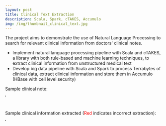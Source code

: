 ```yaml
---
layout: post
title: Clinical Text Extraction
description: Scala, Spark, cTAKES, Accumulo
img: /img/thumbnail_clinical_text.jpg
---
```


The project aims to demonstrate the use of Natural Language Processing to search for relevant clinical information from doctors' clinical notes.
- Implement natural language processing pipeline with Scala and cTAKES, a library with both rule-based and machine learning techniques, to extract clinical information from unstructured medical text
- Develop big data pipeline with Scala and Spark to process Terrabytes of clinical data, extract clinical information and store them in Accumulo (HBase with cell level security)

<div>
    <p>Sample clinical note:<p/>
	<img class="col" src="{{ site.baseurl }}/img/clinical_text.jpg" alt="" title="Clinical Text" border="1"/>
</div>

<br/>
<div>
    <p>Sample clinical information extracted (<span style="color:red;">Red</span> indicates incorrect extraction):<p/>
	<img class="col" src="{{ site.baseurl }}/img/clinical_concep_extraction.jpg" alt="" title="Clinical Text Extraction" border="1"/>
</div>